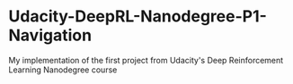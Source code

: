 # Udacity-DeepRL-Nanodegree-P1-Navigation
My implementation of the first project from Udacity's Deep Reinforcement Learning Nanodegree course
